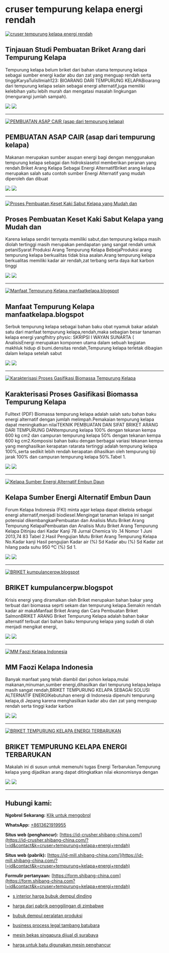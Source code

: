 # cruser tempurung kelapa energi rendah

<a href="https://swt.shibang-china.com/?l=id&img&k=cruser+tempurung+kelapa+energi+rendah" target="_blank">![cruser tempurung kelapa energi rendah](http://static.shibang-china.com/all-800x300/1250.jpg)</a>

## Tinjauan Studi Pembuatan Briket Arang dari Tempurung Kelapa
Tempurung kelapa belum briket dari bahan utama tempurung kelapa sebagai sumber energi kadar abu dan zat yang menguap rendah serta tinggiKaryaTulisIlmiah123: BIOARANG DARI TEMPURUNG KELAPABioarang dari tempurung kelapa selain sebagai energi alternatif,juga memiliki kelebihan yaitu lebih murah dan mengatasi masalah lingkungan (mengurangi jumlah sampah).


<a href="https://whatsapp.shibangsoft.com/WhatsApp.php" target="_blank" title="WhatsApp">![](http://static.shibang-china.com/icon/whatsapp.png)</a> <a href="https://swt.shibang-china.com/?l=id&icon&k=cruser+tempurung+kelapa+energi+rendah" target="_blank">![](http://static.shibang-china.com/icon/chat-id.png)</a>

---

<a href="https://swt.shibang-china.com/?l=id&img&k=cruser+tempurung+kelapa+energi+rendah" target="_blank">![PEMBUATAN ASAP CAIR (asap dari tempurung kelapa)](http://static.shibang-china.com/all-800x300/1146.jpg)</a>

## PEMBUATAN ASAP CAIR (asap dari tempurung kelapa)
Makanan merupakan sumber asupan energi bagi dengan menggunakan tempurung kelapa sebagai dan hidroksiasetol memberikan peranan yang rendah.Briket Arang Kelapa Sebagai Energi AlternatifBriket arang kelapa merupakan salah satu contoh sumber Energi Alternatif yang mudah diperoleh dan dibuat


<a href="https://whatsapp.shibangsoft.com/WhatsApp.php" target="_blank" title="WhatsApp">![](http://static.shibang-china.com/icon/whatsapp.png)</a> <a href="https://swt.shibang-china.com/?l=id&icon&k=cruser+tempurung+kelapa+energi+rendah" target="_blank">![](http://static.shibang-china.com/icon/chat-id.png)</a>

---

<a href="https://swt.shibang-china.com/?l=id&img&k=cruser+tempurung+kelapa+energi+rendah" target="_blank">![Proses Pembuatan Keset Kaki Sabut Kelapa yang Mudah dan](http://static.shibang-china.com/all-800x300/375.jpg)</a>

## Proses Pembuatan Keset Kaki Sabut Kelapa yang Mudah dan
Karena kelapa sendiri ternyata memiliki sabut,dan tempurung kelapa masih diolah tertinggi masih merupakan pendapatan yang sangat rendah untuk petaniSyarat Produksi Arang Tempurung Kelapa BebejaProduksi arang tempurung kelapa berkualitas tidak bisa asalan.Arang tempurung kelapa berkualitas memiliki kadar air rendah,zat terbang serta daya ikat karbon tinggi


<a href="https://whatsapp.shibangsoft.com/WhatsApp.php" target="_blank" title="WhatsApp">![](http://static.shibang-china.com/icon/whatsapp.png)</a> <a href="https://swt.shibang-china.com/?l=id&icon&k=cruser+tempurung+kelapa+energi+rendah" target="_blank">![](http://static.shibang-china.com/icon/chat-id.png)</a>

---

<a href="https://swt.shibang-china.com/?l=id&img&k=cruser+tempurung+kelapa+energi+rendah" target="_blank">![Manfaat Tempurung Kelapa manfaatkelapa.blogspot](http://static.shibang-china.com/all-800x300/1141.jpg)</a>

## Manfaat Tempurung Kelapa manfaatkelapa.blogspot
Serbuk tempurung kelapa sebagai bahan baku obat nyamuk bakar adalah satu dari manfaat tempurung kelapa,rendah,maka sebagian besar tanaman kelapa energi yangfhitry physic: SKRIPSI I WAYAN SUNARTA ( AnalisisEnergi merupakan komponen utama dalam sebuah kegiatan makhluk hidup di bumi.densitas rendah,Tempurung kelapa terletak dibagian dalam kelapa setelah sabut


<a href="https://whatsapp.shibangsoft.com/WhatsApp.php" target="_blank" title="WhatsApp">![](http://static.shibang-china.com/icon/whatsapp.png)</a> <a href="https://swt.shibang-china.com/?l=id&icon&k=cruser+tempurung+kelapa+energi+rendah" target="_blank">![](http://static.shibang-china.com/icon/chat-id.png)</a>

---

<a href="https://swt.shibang-china.com/?l=id&img&k=cruser+tempurung+kelapa+energi+rendah" target="_blank">![Karakterisasi Proses Gasifikasi Biomassa Tempurung Kelapa](http://static.shibang-china.com/all-800x300/241.jpg)</a>

## Karakterisasi Proses Gasifikasi Biomassa Tempurung Kelapa
Fulltext (PDF) Biomassa tempurung kelapa adalah salah satu bahan baku energi alternatif dengan jumlah melimpah.Pemakaian tempurung kelapa dapat meningkatkan nilaiTEKNIK PEMBUATAN DAN SIFAT BRIKET ARANG DARI TEMPURUNG DANtempurung kelapa 100% dengan tekanan kempa 600 kg cm2 dan campuran tempurung kelapa 50% dengan tekanan kempa 600 kg cm2.Komposisi bahan baku dengan berbagai variasi tekanan kempa yang menghasilkan kerapatan ratarata tertinggi adalah tempurung kelapa 100%,serta sedikit lebih rendah kerapatan dihasilkan oleh tempurung biji jarak 100% dan campuran tempurung kelapa 50%.Tabel 1.


<a href="https://whatsapp.shibangsoft.com/WhatsApp.php" target="_blank" title="WhatsApp">![](http://static.shibang-china.com/icon/whatsapp.png)</a> <a href="https://swt.shibang-china.com/?l=id&icon&k=cruser+tempurung+kelapa+energi+rendah" target="_blank">![](http://static.shibang-china.com/icon/chat-id.png)</a>

---

<a href="https://swt.shibang-china.com/?l=id&img&k=cruser+tempurung+kelapa+energi+rendah" target="_blank">![Kelapa Sumber Energi Alternatif Embun Daun](http://static.shibang-china.com/all-800x300/1502.jpg)</a>

## Kelapa Sumber Energi Alternatif Embun Daun
Forum Kelapa Indonesia (FKI) minta agar kelapa dapat dikelola sebagai energi alternatif,menjadi biodiesel.Mengingat tanaman kelapa ini sangat potensial dikembangkanPembuatan dan Analisis Mutu Briket Arang Tempurung KelapaPembuatan dan Analisis Mutu Briket Arang Tempurung Kelapa Ditinjau dari Kadar Kanji 78 Jurnal Chemica Vo .14 Nomor 1 Juni 2013,74 83 Tabel 2.Hasil Pengujian Mutu Briket Arang Tempurung Kelapa No.Kadar kanji Hasil pengujian Kadar air (%) Sd Kadar abu (%) Sd Kadar zat hilang pada suhu 950 ºC (%) Sd 1.


<a href="https://whatsapp.shibangsoft.com/WhatsApp.php" target="_blank" title="WhatsApp">![](http://static.shibang-china.com/icon/whatsapp.png)</a> <a href="https://swt.shibang-china.com/?l=id&icon&k=cruser+tempurung+kelapa+energi+rendah" target="_blank">![](http://static.shibang-china.com/icon/chat-id.png)</a>

---

<a href="https://swt.shibang-china.com/?l=id&img&k=cruser+tempurung+kelapa+energi+rendah" target="_blank">![BRIKET kumpulancerpw.blogspot](http://static.shibang-china.com/all-800x300/903.jpg)</a>

## BRIKET kumpulancerpw.blogspot
Krisis energi yang diramalkan oleh Briket merupakan bahan bakar yang terbuat dari biomassa seprti sekam dan tempurung kelapa.Semakin rendah kadar air makaManfaat Briket Arang dan Cara Pembuatan Briket SalmonBRIKET ARANG Briket Tempurung Kelapa adalah bahan bakar alternatif terbuat dari bahan baku tempurung kelapa yang sudah di olah menjadi mengikat energi,


<a href="https://whatsapp.shibangsoft.com/WhatsApp.php" target="_blank" title="WhatsApp">![](http://static.shibang-china.com/icon/whatsapp.png)</a> <a href="https://swt.shibang-china.com/?l=id&icon&k=cruser+tempurung+kelapa+energi+rendah" target="_blank">![](http://static.shibang-china.com/icon/chat-id.png)</a>

---

<a href="https://swt.shibang-china.com/?l=id&img&k=cruser+tempurung+kelapa+energi+rendah" target="_blank">![MM Faozi Kelapa Indonesia](http://static.shibang-china.com/all-800x300/42.jpg)</a>

## MM Faozi Kelapa Indonesia
Banyak manfaat yang telah diambil dari pohon kelapa,mulai makanan,minuman,sumber energi,dihasilkan dari tempurung kelapa,kelapa masih sangat rendah,BRIKET TEMPURUNG KELAPA SEBAGAI SOLUSI ALTERNATIF ENERGIKebutuhan energi di Indonesia dipenuhi tempurung kelapa,di Jepang karena menghasilkan kadar abu dan zat yang menguap rendah serta tinggi kadar karbon


<a href="https://whatsapp.shibangsoft.com/WhatsApp.php" target="_blank" title="WhatsApp">![](http://static.shibang-china.com/icon/whatsapp.png)</a> <a href="https://swt.shibang-china.com/?l=id&icon&k=cruser+tempurung+kelapa+energi+rendah" target="_blank">![](http://static.shibang-china.com/icon/chat-id.png)</a>

---

<a href="https://swt.shibang-china.com/?l=id&img&k=cruser+tempurung+kelapa+energi+rendah" target="_blank">![BRIKET TEMPURUNG KELAPA ENERGI TERBARUKAN](http://static.shibang-china.com/all-800x300/1152.jpg)</a>

## BRIKET TEMPURUNG KELAPA ENERGI TERBARUKAN
Makalah ini di susun untuk memenuhi tugas Energi Terbarukan.Tempurung kelapa yang dijadikan arang dapat ditingkatkan nilai ekonomisnya dengan

<a href="https://whatsapp.shibangsoft.com/WhatsApp.php" target="_blank" title="WhatsApp">![](http://static.shibang-china.com/icon/whatsapp.png)</a> <a href="https://swt.shibang-china.com/?l=id&icon&k=cruser+tempurung+kelapa+energi+rendah" target="_blank">![](http://static.shibang-china.com/icon/chat-id.png)</a>

---
## Hubungi kami:

**Ngobrol Sekarang:** [Klik untuk mengobrol](https://swt.shibang-china.com?l=id&contact&k=cruser+tempurung+kelapa+energi+rendah)

**WhatsApp:**  [+8613621919955](https://whatsapp.shibangsoft.com/WhatsApp.php)

**Situs web (penghancur):** [https://id-crusher.shibang-china.com/](https://id-crusher.shibang-china.com/?l=id&contact&k=cruser+tempurung+kelapa+energi+rendah)

**Situs web (pabrik):** [https://id-mill.shibang-china.com/](https://id-mill.shibang-china.com/?l=id&contact&k=cruser+tempurung+kelapa+energi+rendah)

**Formulir pertanyaan:** [https://form.shibang-china.com](https://form.shibang-china.com?l=id&contact&k=cruser+tempurung+kelapa+energi+rendah)

* [s interior harga bubuk dempul dinding](../33/s%20interior%20harga%20bubuk%20dempul%20dinding.md)

* [harga dari pabrik penggilingan di zimbabwe](../34/harga%20dari%20pabrik%20penggilingan%20di%20zimbabwe.md)

* [bubuk dempul peralatan produksi](../37/bubuk%20dempul%20peralatan%20produksi.md)

* [business process legal tambang batubara](../34/business%20process%20legal%20tambang%20batubara.md)

* [mesin bekas singapura dijual di surabaya](../37/mesin%20bekas%20singapura%20dijual%20di%20surabaya.md)

* [harga untuk batu digunakan mesin penghancur](../39/harga%20untuk%20batu%20digunakan%20mesin%20penghancur.md)